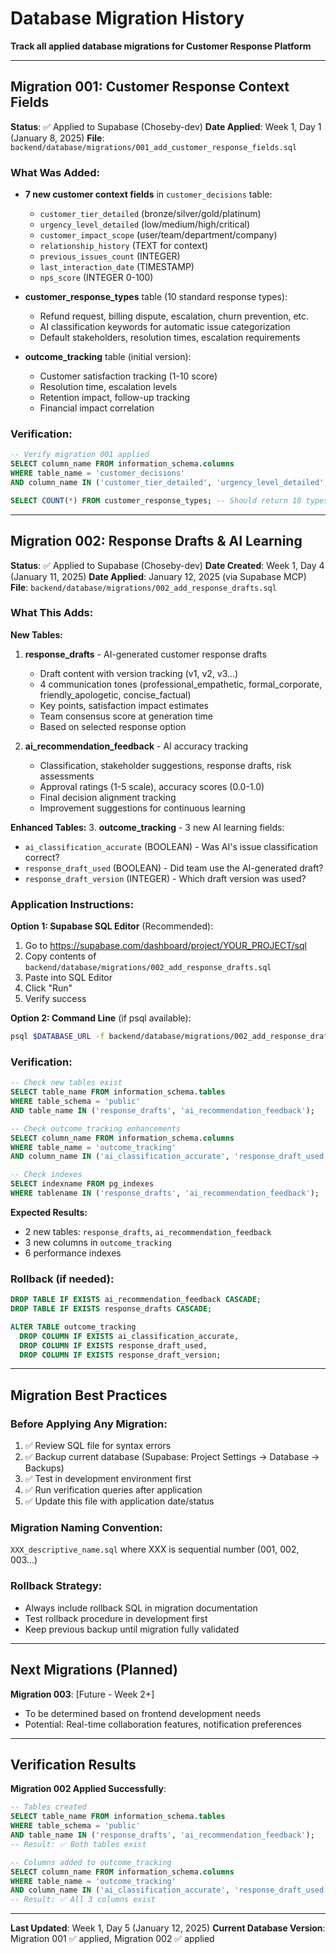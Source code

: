 # Database Migration History

**Track all applied database migrations for Customer Response Platform**

---

## Migration 001: Customer Response Context Fields
**Status**: ✅ Applied to Supabase (Choseby-dev)
**Date Applied**: Week 1, Day 1 (January 8, 2025)
**File**: `backend/database/migrations/001_add_customer_response_fields.sql`

### What Was Added:
- **7 new customer context fields** in `customer_decisions` table:
  - `customer_tier_detailed` (bronze/silver/gold/platinum)
  - `urgency_level_detailed` (low/medium/high/critical)
  - `customer_impact_scope` (user/team/department/company)
  - `relationship_history` (TEXT for context)
  - `previous_issues_count` (INTEGER)
  - `last_interaction_date` (TIMESTAMP)
  - `nps_score` (INTEGER 0-100)

- **customer_response_types** table (10 standard response types):
  - Refund request, billing dispute, escalation, churn prevention, etc.
  - AI classification keywords for automatic issue categorization
  - Default stakeholders, resolution times, escalation requirements

- **outcome_tracking** table (initial version):
  - Customer satisfaction tracking (1-10 score)
  - Resolution time, escalation levels
  - Retention impact, follow-up tracking
  - Financial impact correlation

### Verification:
```sql
-- Verify migration 001 applied
SELECT column_name FROM information_schema.columns
WHERE table_name = 'customer_decisions'
AND column_name IN ('customer_tier_detailed', 'urgency_level_detailed', 'customer_impact_scope');

SELECT COUNT(*) FROM customer_response_types; -- Should return 10 types
```

---

## Migration 002: Response Drafts & AI Learning
**Status**: ✅ Applied to Supabase (Choseby-dev)
**Date Created**: Week 1, Day 4 (January 11, 2025)
**Date Applied**: January 12, 2025 (via Supabase MCP)
**File**: `backend/database/migrations/002_add_response_drafts.sql`

### What This Adds:

**New Tables:**
1. **response_drafts** - AI-generated customer response drafts
   - Draft content with version tracking (v1, v2, v3...)
   - 4 communication tones (professional_empathetic, formal_corporate, friendly_apologetic, concise_factual)
   - Key points, satisfaction impact estimates
   - Team consensus score at generation time
   - Based on selected response option

2. **ai_recommendation_feedback** - AI accuracy tracking
   - Classification, stakeholder suggestions, response drafts, risk assessments
   - Approval ratings (1-5 scale), accuracy scores (0.0-1.0)
   - Final decision alignment tracking
   - Improvement suggestions for continuous learning

**Enhanced Tables:**
3. **outcome_tracking** - 3 new AI learning fields:
   - `ai_classification_accurate` (BOOLEAN) - Was AI's issue classification correct?
   - `response_draft_used` (BOOLEAN) - Did team use the AI-generated draft?
   - `response_draft_version` (INTEGER) - Which draft version was used?

### Application Instructions:

**Option 1: Supabase SQL Editor** (Recommended):
1. Go to https://supabase.com/dashboard/project/YOUR_PROJECT/sql
2. Copy contents of `backend/database/migrations/002_add_response_drafts.sql`
3. Paste into SQL Editor
4. Click "Run"
5. Verify success

**Option 2: Command Line** (if psql available):
```bash
psql $DATABASE_URL -f backend/database/migrations/002_add_response_drafts.sql
```

### Verification:
```sql
-- Check new tables exist
SELECT table_name FROM information_schema.tables
WHERE table_schema = 'public'
AND table_name IN ('response_drafts', 'ai_recommendation_feedback');

-- Check outcome_tracking enhancements
SELECT column_name FROM information_schema.columns
WHERE table_name = 'outcome_tracking'
AND column_name IN ('ai_classification_accurate', 'response_draft_used', 'response_draft_version');

-- Check indexes
SELECT indexname FROM pg_indexes
WHERE tablename IN ('response_drafts', 'ai_recommendation_feedback');
```

**Expected Results:**
- 2 new tables: `response_drafts`, `ai_recommendation_feedback`
- 3 new columns in `outcome_tracking`
- 6 performance indexes

### Rollback (if needed):
```sql
DROP TABLE IF EXISTS ai_recommendation_feedback CASCADE;
DROP TABLE IF EXISTS response_drafts CASCADE;

ALTER TABLE outcome_tracking
  DROP COLUMN IF EXISTS ai_classification_accurate,
  DROP COLUMN IF EXISTS response_draft_used,
  DROP COLUMN IF EXISTS response_draft_version;
```

---

## Migration Best Practices

### Before Applying Any Migration:
1. ✅ Review SQL file for syntax errors
2. ✅ Backup current database (Supabase: Project Settings → Database → Backups)
3. ✅ Test in development environment first
4. ✅ Run verification queries after application
5. ✅ Update this file with application date/status

### Migration Naming Convention:
`XXX_descriptive_name.sql` where XXX is sequential number (001, 002, 003...)

### Rollback Strategy:
- Always include rollback SQL in migration documentation
- Test rollback procedure in development first
- Keep previous backup until migration fully validated

---

## Next Migrations (Planned)

**Migration 003**: [Future - Week 2+]
- To be determined based on frontend development needs
- Potential: Real-time collaboration features, notification preferences

---

## Verification Results

**Migration 002 Applied Successfully**:
```sql
-- Tables created
SELECT table_name FROM information_schema.tables
WHERE table_schema = 'public'
AND table_name IN ('response_drafts', 'ai_recommendation_feedback');
-- Result: ✅ Both tables exist

-- Columns added to outcome_tracking
SELECT column_name FROM information_schema.columns
WHERE table_name = 'outcome_tracking'
AND column_name IN ('ai_classification_accurate', 'response_draft_used', 'response_draft_version');
-- Result: ✅ All 3 columns exist
```

---

**Last Updated**: Week 1, Day 5 (January 12, 2025)
**Current Database Version**: Migration 001 ✅ applied, Migration 002 ✅ applied
